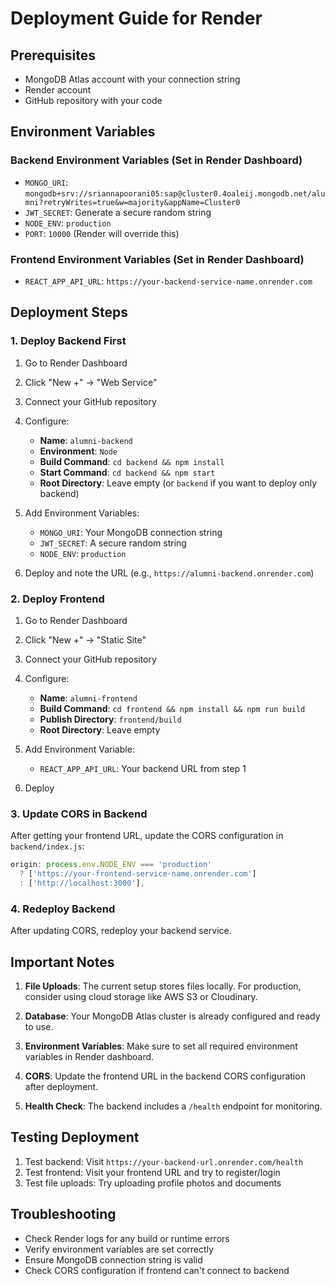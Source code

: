 # Deployment Guide for Render

## Prerequisites
- MongoDB Atlas account with your connection string
- Render account
- GitHub repository with your code

## Environment Variables

### Backend Environment Variables (Set in Render Dashboard)
- `MONGO_URI`: `mongodb+srv://sriannapoorani05:sap@cluster0.4oaleij.mongodb.net/alumni?retryWrites=true&w=majority&appName=Cluster0`
- `JWT_SECRET`: Generate a secure random string
- `NODE_ENV`: `production`
- `PORT`: `10000` (Render will override this)

### Frontend Environment Variables (Set in Render Dashboard)
- `REACT_APP_API_URL`: `https://your-backend-service-name.onrender.com`

## Deployment Steps

### 1. Deploy Backend First
1. Go to Render Dashboard
2. Click "New +" → "Web Service"
3. Connect your GitHub repository
4. Configure:
   - **Name**: `alumni-backend`
   - **Environment**: `Node`
   - **Build Command**: `cd backend && npm install`
   - **Start Command**: `cd backend && npm start`
   - **Root Directory**: Leave empty (or `backend` if you want to deploy only backend)

5. Add Environment Variables:
   - `MONGO_URI`: Your MongoDB connection string
   - `JWT_SECRET`: A secure random string
   - `NODE_ENV`: `production`

6. Deploy and note the URL (e.g., `https://alumni-backend.onrender.com`)

### 2. Deploy Frontend
1. Go to Render Dashboard
2. Click "New +" → "Static Site"
3. Connect your GitHub repository
4. Configure:
   - **Name**: `alumni-frontend`
   - **Build Command**: `cd frontend && npm install && npm run build`
   - **Publish Directory**: `frontend/build`
   - **Root Directory**: Leave empty

5. Add Environment Variable:
   - `REACT_APP_API_URL`: Your backend URL from step 1

6. Deploy

### 3. Update CORS in Backend
After getting your frontend URL, update the CORS configuration in `backend/index.js`:
```javascript
origin: process.env.NODE_ENV === 'production' 
  ? ['https://your-frontend-service-name.onrender.com']
  : ['http://localhost:3000'],
```

### 4. Redeploy Backend
After updating CORS, redeploy your backend service.

## Important Notes

1. **File Uploads**: The current setup stores files locally. For production, consider using cloud storage like AWS S3 or Cloudinary.

2. **Database**: Your MongoDB Atlas cluster is already configured and ready to use.

3. **Environment Variables**: Make sure to set all required environment variables in Render dashboard.

4. **CORS**: Update the frontend URL in the backend CORS configuration after deployment.

5. **Health Check**: The backend includes a `/health` endpoint for monitoring.

## Testing Deployment

1. Test backend: Visit `https://your-backend-url.onrender.com/health`
2. Test frontend: Visit your frontend URL and try to register/login
3. Test file uploads: Try uploading profile photos and documents

## Troubleshooting

- Check Render logs for any build or runtime errors
- Verify environment variables are set correctly
- Ensure MongoDB connection string is valid
- Check CORS configuration if frontend can't connect to backend 